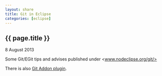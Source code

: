 ```yaml
---
layout: share
title: Git in Eclipse
categories: [eclipse]
---
```


## {{ page.title }}

<p class="meta">8 August 2013</p>

Some Git/EGit tips and advises published under <www.nodeclipse.org/git/>

There is also [Git Addon plugin](/git/addon/).

